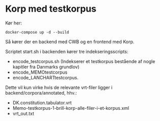# Korp med testkorpus

Kør her:

```
docker-compose up -d --build
```

Så kører der en backend med CWB og en frontend med Korp.

Scriptet start.sh i backenden kører tre indekseringsscripts:

* encode_testcorpus.sh (Indekserer et testkorpus bestående af nogle kapitler fra Danmarks grundlov)
* encode_MEMOtestcorpus
* encode_LANCHARTtestcorpus.

Dette vil kun virke hvis de relevante vrt-filer ligger i backend/corpora/annotated, hhv.: 

* DK.constitution.tabulator.vrt
* Memo-testkorpus-1-brill-korp-alle-filer-i-et-korpus.xml
* vrt_out.txt